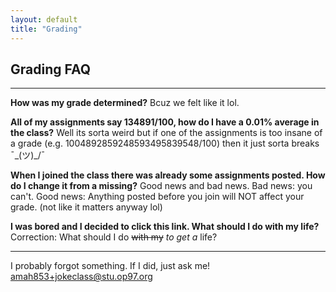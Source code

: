 ```yaml
---
layout: default
title: "Grading"
---
```


## Grading FAQ

---

**How was my grade determined?**
Bcuz we felt like it lol. 

**All of my assignments say 134891/100, how do I have a 0.01% average in the class?**
Well its sorta weird but if one of the assignments is too insane of a grade (e.g. 1004892859248593495839548/100) then it just sorta breaks ¯\_(ツ)_/¯

**When I joined the class there was already some assignments posted. How do I change it from a missing?**
Good news and bad news. Bad news: you can't. Good news: Anything posted before you join will NOT affect your grade. (not like it matters anyway lol)

**I was bored and I decided to click this link. What should I do with my life?**
Correction: What should I do ~~with my~~ *to get a* life?

---

I probably forgot something. If I did, just ask me! [amah853+jokeclass@stu.op97.org](mailto:amah853+jokeclass@stu.op97.org)

